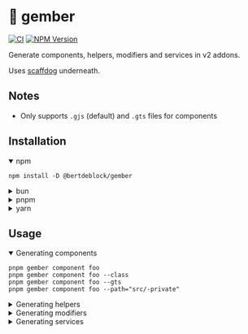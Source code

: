# 🫚 gember

[![CI](https://github.com/bertdeblock/gember/workflows/CI/badge.svg)](https://github.com/bertdeblock/gember/actions?query=workflow%3ACI)
[![NPM Version](https://badge.fury.io/js/%40bertdeblock%2Fgember.svg)](https://badge.fury.io/js/%40bertdeblock%2Fgember)

Generate components, helpers, modifiers and services in v2 addons.

Uses [scaffdog](https://scaff.dog/) underneath.

## Notes

- Only supports `.gjs` (default) and `.gts` files for components

## Installation

<details open>
  <summary>npm</summary>

```shell
npm install -D @bertdeblock/gember
```

</details>

<details>
  <summary>bun</summary>

```shell
bun add -D @bertdeblock/gember
```

</details>

<details>
  <summary>pnpm</summary>

```shell
pnpm add -D @bertdeblock/gember
```

</details>

<details>
  <summary>yarn</summary>

```shell
yarn add -D @bertdeblock/gember
```

</details>

## Usage

<details open>
  <summary>Generating components</summary>

```shell
pnpm gember component foo
pnpm gember component foo --class
pnpm gember component foo --gts
pnpm gember component foo --path="src/-private"
```

</details>

<details>
  <summary>Generating helpers</summary>

```shell
pnpm gember helper foo
pnpm gember helper foo --class
pnpm gember helper foo --ts
pnpm gember helper foo --path="src/-private"
```

</details>

<details>
  <summary>Generating modifiers</summary>

```shell
pnpm gember modifier foo
pnpm gember modifier foo --class
pnpm gember modifier foo --ts
pnpm gember modifier foo --path="src/-private"
```

</details>

<details>
  <summary>Generating services</summary>

```shell
pnpm gember service foo
pnpm gember service foo --ts
pnpm gember service foo --path="src/-private"
```

</details>
